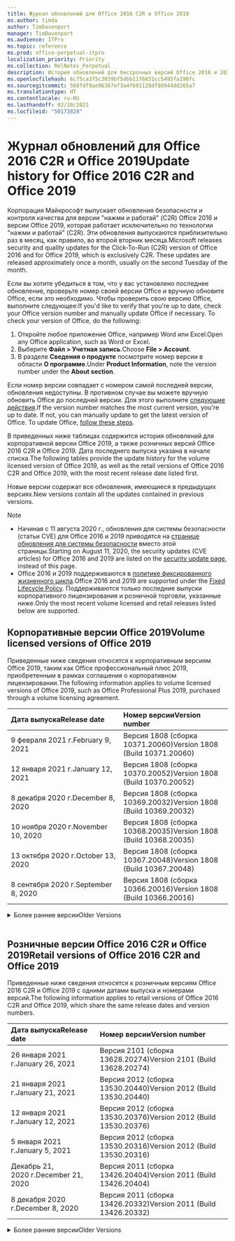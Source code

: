```yaml
---
title: Журнал обновлений для Office 2016 C2R и Office 2019
ms.author: timda
author: TimDavenport
manager: TimDavenport
ms.audience: ITPro
ms.topic: reference
ms.prod: office-perpetual-itpro
localization_priority: Priority
ms.collection: RelNotes_Perpetual
description: История обновлений для бессрочных версий Office 2016 и 2019 с технологией "нажми и работай" (C2R) для ИТ-специалистов
ms.openlocfilehash: 6c75ca375c3039bf5dbb11f6831cc5495fa198fc
ms.sourcegitcommit: 568fdf9ae96367ef3a4f601128df80944dd265a7
ms.translationtype: HT
ms.contentlocale: ru-RU
ms.lasthandoff: 02/10/2021
ms.locfileid: "50173828"
---
```

# <a name="update-history-for-office-2016-c2r-and-office-2019"></a><span data-ttu-id="f7c3d-103">Журнал обновлений для Office 2016 C2R и Office 2019</span><span class="sxs-lookup"><span data-stu-id="f7c3d-103">Update history for Office 2016 C2R and Office 2019</span></span>

<span data-ttu-id="f7c3d-p101">Корпорация Майкрософт выпускает обновления безопасности и контроля качества для версии "нажми и работай" (C2R) Office 2016 и версии Office 2019, которая работает исключительно по технологии "нажми и работай" (C2R). Эти обновления выпускаются приблизительно раз в месяц, как правило, во второй вторник месяца.</span><span class="sxs-lookup"><span data-stu-id="f7c3d-p101">Microsoft releases security and quality updates for the Click-To-Run (C2R) version of Office 2016 and for Office 2019, which is exclusively C2R. These updates are released approximately once a month, usually on the second Tuesday of the month.</span></span>

<span data-ttu-id="f7c3d-p102">Если вы хотите убедиться в том, что у вас установлено последнее обновление, проверьте номер своей версии Office и вручную обновите Office, если это необходимо. Чтобы проверить свою версию Office, выполните следующее:</span><span class="sxs-lookup"><span data-stu-id="f7c3d-p102">If you'd like to verify that you're up to date, check your Office version number and manually update Office if necessary. To check your version of Office, do the following:</span></span>

  1.    <span data-ttu-id="f7c3d-108">Откройте любое приложение Office, например Word или Excel.</span><span class="sxs-lookup"><span data-stu-id="f7c3d-108">Open any Office application, such as Word or Excel.</span></span>
  2.    <span data-ttu-id="f7c3d-109">Выберите **Файл > Учетная запись**.</span><span class="sxs-lookup"><span data-stu-id="f7c3d-109">Choose **File > Account**.</span></span>
  3.    <span data-ttu-id="f7c3d-110">В разделе **Сведения о продукте** посмотрите номер версии в области **О программе**.</span><span class="sxs-lookup"><span data-stu-id="f7c3d-110">Under **Product Information**, note the version number under the **About section**.</span></span>

<span data-ttu-id="f7c3d-p103">Если номер версии совпадает с номером самой последней версии, обновления недоступны. В противном случае вы можете вручную обновить Office до последней версии. Для этого выполните [следующие действия](https://support.office.com/article/2ab296f3-7f03-43a2-8e50-46de917611c5).</span><span class="sxs-lookup"><span data-stu-id="f7c3d-p103">If the version number matches the most current version, you're up to date. If not, you can manually update to get the latest version of Office. To update Office, [follow these steps](https://support.office.com/article/2ab296f3-7f03-43a2-8e50-46de917611c5).</span></span>


<span data-ttu-id="f7c3d-114">В приведенных ниже таблицах содержится история обновлений для корпоративной версии Office 2019, а также розничных версий Office 2016 C2R и Office 2019. Дата последнего выпуска указана в начале списка.</span><span class="sxs-lookup"><span data-stu-id="f7c3d-114">The following tables provide the update history for the volume licensed version of Office 2019, as well as the retail versions of Office 2016 C2R and Office 2019, with the most recent release date listed first.</span></span>

<span data-ttu-id="f7c3d-115">Новые версии содержат все обновления, имеющиеся в предыдущих версиях.</span><span class="sxs-lookup"><span data-stu-id="f7c3d-115">New versions contain all the updates contained in previous versions.</span></span>


 > [!NOTE]
> - <span data-ttu-id="f7c3d-116">Начиная с 11 августа 2020 г., обновления для системы безопасности (статьи CVE) для Office 2016 и 2019 приводятся на [странице обновления для системы безопасности](https://docs.microsoft.com/officeupdates/microsoft365-apps-security-updates) вместо этой страницы.</span><span class="sxs-lookup"><span data-stu-id="f7c3d-116">Starting on August 11, 2020, the security updates (CVE articles) for Office 2016 and 2019 are listed on the [security update page](https://docs.microsoft.com/officeupdates/microsoft365-apps-security-updates), instead of this page.</span></span> 
> - <span data-ttu-id="f7c3d-117">Office 2016 и 2019 поддерживаются в [политике фиксированного жизненного цикла](https://docs.microsoft.com/lifecycle/policies/fixed).</span><span class="sxs-lookup"><span data-stu-id="f7c3d-117">Office 2016 and 2019 are supported under the [Fixed Lifecycle Policy](https://docs.microsoft.com/lifecycle/policies/fixed).</span></span> <span data-ttu-id="f7c3d-118">Поддерживаются только последние выпуски корпоративного лицензирования и розничной торговли, указанные ниже.</span><span class="sxs-lookup"><span data-stu-id="f7c3d-118">Only the most recent volume licensed and retail releases listed below are supported.</span></span>


## <a name="volume-licensed-versions-of-office-2019"></a><span data-ttu-id="f7c3d-119">Корпоративные версии Office 2019</span><span class="sxs-lookup"><span data-stu-id="f7c3d-119">Volume licensed versions of Office 2019</span></span>
<span data-ttu-id="f7c3d-120">Приведенные ниже сведения относятся к корпоративным версиям Office 2019, таким как Office профессиональный плюс 2019, приобретенным в рамках соглашения о корпоративном лицензировании.</span><span class="sxs-lookup"><span data-stu-id="f7c3d-120">The following information applies to volume licensed versions of Office 2019, such as Office Professional Plus 2019, purchased through a volume licensing agreement.</span></span>

[//]: # (НЕ УДАЛЯТЬ ТАБЛИЦУ КОРПОРАТИВНЫХ ВЕРСИЙ НАЧАЛО)


|<span data-ttu-id="f7c3d-122">**Дата выпуска**</span><span class="sxs-lookup"><span data-stu-id="f7c3d-122">**Release date**</span></span>|<span data-ttu-id="f7c3d-123">**Номер версии**</span><span class="sxs-lookup"><span data-stu-id="f7c3d-123">**Version number**</span></span>|
|:-----|:-----|
|<span data-ttu-id="f7c3d-124">9 февраля 2021 г.</span><span class="sxs-lookup"><span data-stu-id="f7c3d-124">February 9, 2021</span></span>|<span data-ttu-id="f7c3d-125">Версия 1808 (сборка 10371.20060)</span><span class="sxs-lookup"><span data-stu-id="f7c3d-125">Version 1808 (Build 10371.20060)</span></span>|
|<span data-ttu-id="f7c3d-126">12 января 2021 г.</span><span class="sxs-lookup"><span data-stu-id="f7c3d-126">January 12, 2021</span></span>|<span data-ttu-id="f7c3d-127">Версия 1808 (сборка 10370.20052)</span><span class="sxs-lookup"><span data-stu-id="f7c3d-127">Version 1808 (Build 10370.20052)</span></span>|
|<span data-ttu-id="f7c3d-128">8 декабря 2020 г.</span><span class="sxs-lookup"><span data-stu-id="f7c3d-128">December 8, 2020</span></span>|<span data-ttu-id="f7c3d-129">Версия 1808 (сборка 10369.20032)</span><span class="sxs-lookup"><span data-stu-id="f7c3d-129">Version 1808 (Build 10369.20032)</span></span>|
|<span data-ttu-id="f7c3d-130">10 ноября 2020 г.</span><span class="sxs-lookup"><span data-stu-id="f7c3d-130">November 10, 2020</span></span>|<span data-ttu-id="f7c3d-131">Версия 1808 (сборка 10368.20035)</span><span class="sxs-lookup"><span data-stu-id="f7c3d-131">Version 1808 (Build 10368.20035)</span></span>|
|<span data-ttu-id="f7c3d-132">13 октября 2020 г.</span><span class="sxs-lookup"><span data-stu-id="f7c3d-132">October 13, 2020</span></span>|<span data-ttu-id="f7c3d-133">Версия 1808 (сборка 10367.20048)</span><span class="sxs-lookup"><span data-stu-id="f7c3d-133">Version 1808 (Build 10367.20048)</span></span>|
|<span data-ttu-id="f7c3d-134">8 сентября 2020 г.</span><span class="sxs-lookup"><span data-stu-id="f7c3d-134">September 8, 2020</span></span>|<span data-ttu-id="f7c3d-135">Версия 1808 (сборка 10366.20016)</span><span class="sxs-lookup"><span data-stu-id="f7c3d-135">Version 1808 (Build 10366.20016)</span></span>|


[//]: # (НЕ УДАЛЯТЬ ТАБЛИЦУ КОРПОРАТИВНЫХ ВЕРСИЙ КОНЕЦ)

<details>
<summary><span data-ttu-id="f7c3d-137">Более ранние версии</span><span class="sxs-lookup"><span data-stu-id="f7c3d-137">Older Versions</span></span></summary>
 

[//]: # (НЕ УДАЛЯТЬ СТАРУЮ ТАБЛИЦУ КОРПОРАТИВНЫХ ВЕРСИЙ НАЧАЛО)


|<span data-ttu-id="f7c3d-139">**Дата выпуска**</span><span class="sxs-lookup"><span data-stu-id="f7c3d-139">**Release date**</span></span>|<span data-ttu-id="f7c3d-140">**Номер версии**</span><span class="sxs-lookup"><span data-stu-id="f7c3d-140">**Version number**</span></span>|
|:-----|:-----|
|<span data-ttu-id="f7c3d-141">11 августа 2020 г.</span><span class="sxs-lookup"><span data-stu-id="f7c3d-141">August 11, 2020</span></span>|<span data-ttu-id="f7c3d-142">Версия 1808 (сборка 10364.20059)</span><span class="sxs-lookup"><span data-stu-id="f7c3d-142">Version 1808 (Build 10364.20059)</span></span>|
|<span data-ttu-id="f7c3d-143">14 июля 2020 г.</span><span class="sxs-lookup"><span data-stu-id="f7c3d-143">July 14, 2020</span></span>   |<span data-ttu-id="f7c3d-144">Версия 1808 (сборка 10363.20015)</span><span class="sxs-lookup"><span data-stu-id="f7c3d-144">Version 1808 (Build 10363.20015)</span></span>  |
|<span data-ttu-id="f7c3d-145">9 июня 2020 г.</span><span class="sxs-lookup"><span data-stu-id="f7c3d-145">June 9, 2020</span></span>   |<span data-ttu-id="f7c3d-146">Версия 1808 (сборка 10361.20002)</span><span class="sxs-lookup"><span data-stu-id="f7c3d-146">Version 1808 (Build 10361.20002)</span></span>  |
|<span data-ttu-id="f7c3d-147">12 мая 2020 г.</span><span class="sxs-lookup"><span data-stu-id="f7c3d-147">May 12, 2020</span></span>   |<span data-ttu-id="f7c3d-148">Версия 1808 (сборка 10359.20023)</span><span class="sxs-lookup"><span data-stu-id="f7c3d-148">Version 1808 (Build 10359.20023)</span></span>  |
|<span data-ttu-id="f7c3d-149">14 апреля 2020 г.</span><span class="sxs-lookup"><span data-stu-id="f7c3d-149">April 14, 2020</span></span>   |<span data-ttu-id="f7c3d-150">Версия 1808 (сборка 10358.20061)</span><span class="sxs-lookup"><span data-stu-id="f7c3d-150">Version 1808 (Build 10358.20061)</span></span>  |
|<span data-ttu-id="f7c3d-151">10 марта 2020 г.</span><span class="sxs-lookup"><span data-stu-id="f7c3d-151">March 10, 2020</span></span>   |<span data-ttu-id="f7c3d-152">Версия 1808 (сборка 10357.20081)</span><span class="sxs-lookup"><span data-stu-id="f7c3d-152">Version 1808 (Build 10357.20081)</span></span>  |
|<span data-ttu-id="f7c3d-153">11 февраля 2020 г.</span><span class="sxs-lookup"><span data-stu-id="f7c3d-153">February 11, 2020</span></span>   |<span data-ttu-id="f7c3d-154">Версия 1808 (сборка 10356.20006)</span><span class="sxs-lookup"><span data-stu-id="f7c3d-154">Version 1808 (Build 10356.20006)</span></span>  |


[//]: # (НЕ УДАЛЯТЬ СТАРУЮ ТАБЛИЦУ КОРПОРАТИВНЫХ ВЕРСИЙ КОНЕЦ)

</details>


<br/>

## <a name="retail-versions-of-office-2016-c2r-and-office-2019"></a><span data-ttu-id="f7c3d-156">Розничные версии Office 2016 C2R и Office 2019</span><span class="sxs-lookup"><span data-stu-id="f7c3d-156">Retail versions of Office 2016 C2R and Office 2019</span></span>
<span data-ttu-id="f7c3d-157">Приведенные ниже сведения относятся к розничным версиям Office 2016 C2R и Office 2019 c одними датами выпуска и номерами версий.</span><span class="sxs-lookup"><span data-stu-id="f7c3d-157">The following information applies to retail versions of Office 2016 C2R and Office 2019, which share the same release dates and version numbers.</span></span>

[//]: # (НЕ УДАЛЯТЬ ТАБЛИЦУ РОЗНИЧНЫХ ВЕРСИЙ НАЧАЛО)


|<span data-ttu-id="f7c3d-159">**Дата выпуска**</span><span class="sxs-lookup"><span data-stu-id="f7c3d-159">**Release date**</span></span>|<span data-ttu-id="f7c3d-160">**Номер версии**</span><span class="sxs-lookup"><span data-stu-id="f7c3d-160">**Version number**</span></span>|
|:-----|:-----|
|<span data-ttu-id="f7c3d-161">26 января 2021 г.</span><span class="sxs-lookup"><span data-stu-id="f7c3d-161">January 26, 2021</span></span>|<span data-ttu-id="f7c3d-162">Версия 2101 (сборка 13628.20274)</span><span class="sxs-lookup"><span data-stu-id="f7c3d-162">Version 2101 (Build 13628.20274)</span></span>|
|<span data-ttu-id="f7c3d-163">21 января 2021 г.</span><span class="sxs-lookup"><span data-stu-id="f7c3d-163">January 21, 2021</span></span>|<span data-ttu-id="f7c3d-164">Версия 2012 (сборка 13530.20440)</span><span class="sxs-lookup"><span data-stu-id="f7c3d-164">Version 2012 (Build 13530.20440)</span></span>|
|<span data-ttu-id="f7c3d-165">12 января 2021 г.</span><span class="sxs-lookup"><span data-stu-id="f7c3d-165">January 12, 2021</span></span>|<span data-ttu-id="f7c3d-166">Версия 2012 (сборка 13530.20376)</span><span class="sxs-lookup"><span data-stu-id="f7c3d-166">Version 2012 (Build 13530.20376)</span></span>|
|<span data-ttu-id="f7c3d-167">5 января 2021 г.</span><span class="sxs-lookup"><span data-stu-id="f7c3d-167">January 5, 2021</span></span>|<span data-ttu-id="f7c3d-168">Версия 2012 (сборка 13530.20316)</span><span class="sxs-lookup"><span data-stu-id="f7c3d-168">Version 2012 (Build 13530.20316)</span></span>|
|<span data-ttu-id="f7c3d-169">Декабрь 21, 2020 г.</span><span class="sxs-lookup"><span data-stu-id="f7c3d-169">December 21, 2020</span></span>|<span data-ttu-id="f7c3d-170">Версия 2011 (сборка 13426.20404)</span><span class="sxs-lookup"><span data-stu-id="f7c3d-170">Version 2011 (Build 13426.20404)</span></span>|
|<span data-ttu-id="f7c3d-171">8 декабря 2020 г.</span><span class="sxs-lookup"><span data-stu-id="f7c3d-171">December 8, 2020</span></span>|<span data-ttu-id="f7c3d-172">Версия 2011 (сборка 13426.20332)</span><span class="sxs-lookup"><span data-stu-id="f7c3d-172">Version 2011 (Build 13426.20332)</span></span>|


[//]: # (НЕ УДАЛЯТЬ ТАБЛИЦУ РОЗНИЧНЫХ ВЕРСИЙ КОНЕЦ)

<details>
<summary><span data-ttu-id="f7c3d-174">Более ранние версии</span><span class="sxs-lookup"><span data-stu-id="f7c3d-174">Older Versions</span></span></summary>
 

[//]: # (НЕ УДАЛЯТЬ СТАРУЮ ТАБЛИЦУ РОЗНИЧНЫХ ВЕРСИЙ НАЧАЛО)


|<span data-ttu-id="f7c3d-176">**Дата выпуска**</span><span class="sxs-lookup"><span data-stu-id="f7c3d-176">**Release date**</span></span>|<span data-ttu-id="f7c3d-177">**Номер версии**</span><span class="sxs-lookup"><span data-stu-id="f7c3d-177">**Version number**</span></span>|
|:-----|:-----|
|<span data-ttu-id="f7c3d-178">2 декабря 2020 г.</span><span class="sxs-lookup"><span data-stu-id="f7c3d-178">December 2, 2020</span></span>|<span data-ttu-id="f7c3d-179">Версия 2011 (сборка 13426.20308)</span><span class="sxs-lookup"><span data-stu-id="f7c3d-179">Version 2011 (Build 13426.20308)</span></span>|
|<span data-ttu-id="f7c3d-180">30 ноября 2020 г.</span><span class="sxs-lookup"><span data-stu-id="f7c3d-180">November 30, 2020</span></span>|<span data-ttu-id="f7c3d-181">Версия 2011 (сборка 13426.20294)</span><span class="sxs-lookup"><span data-stu-id="f7c3d-181">Version 2011 (Build 13426.20294)</span></span>|
|<span data-ttu-id="f7c3d-182">23 ноября 2020 г.</span><span class="sxs-lookup"><span data-stu-id="f7c3d-182">November 23, 2020</span></span>|<span data-ttu-id="f7c3d-183">Версия 2011 (сборка 13426.20274)</span><span class="sxs-lookup"><span data-stu-id="f7c3d-183">Version 2011 (Build 13426.20274)</span></span>|
|<span data-ttu-id="f7c3d-184">17 ноября 2020 г.</span><span class="sxs-lookup"><span data-stu-id="f7c3d-184">November 17, 2020</span></span>|<span data-ttu-id="f7c3d-185">Версия 2010 (сборка 13328.20408)</span><span class="sxs-lookup"><span data-stu-id="f7c3d-185">Version 2010 (Build 13328.20408)</span></span>|
|<span data-ttu-id="f7c3d-186">10 ноября 2020 г.</span><span class="sxs-lookup"><span data-stu-id="f7c3d-186">November 10, 2020</span></span>|<span data-ttu-id="f7c3d-187">Версия 2010 (сборка 13328.20356)</span><span class="sxs-lookup"><span data-stu-id="f7c3d-187">Version 2010 (Build 13328.20356)</span></span>|
|<span data-ttu-id="f7c3d-188">27 октября 2020 г.</span><span class="sxs-lookup"><span data-stu-id="f7c3d-188">October 27, 2020</span></span>|<span data-ttu-id="f7c3d-189">Версия 2010 (сборка 13328.20292)</span><span class="sxs-lookup"><span data-stu-id="f7c3d-189">Version 2010 (Build 13328.20292)</span></span>|
|<span data-ttu-id="f7c3d-190">21 октября 2020 г.</span><span class="sxs-lookup"><span data-stu-id="f7c3d-190">October 21, 2020</span></span>|<span data-ttu-id="f7c3d-191">Версия 2009 (сборка 13231.20418)</span><span class="sxs-lookup"><span data-stu-id="f7c3d-191">Version 2009 (Build 13231.20418)</span></span>|
|<span data-ttu-id="f7c3d-192">13 октября 2020 г.</span><span class="sxs-lookup"><span data-stu-id="f7c3d-192">October 13, 2020</span></span>|<span data-ttu-id="f7c3d-193">Версия 2009 (сборка 13231.20390)</span><span class="sxs-lookup"><span data-stu-id="f7c3d-193">Version 2009 (Build 13231.20390)</span></span>|
|<span data-ttu-id="f7c3d-194">8 октября 2020 г.</span><span class="sxs-lookup"><span data-stu-id="f7c3d-194">October 8, 2020</span></span>|<span data-ttu-id="f7c3d-195">Версия 2009 (сборка 13231.20368)</span><span class="sxs-lookup"><span data-stu-id="f7c3d-195">Version 2009 (Build 13231.20368)</span></span>|
|<span data-ttu-id="f7c3d-196">28 сентября 2020 г.</span><span class="sxs-lookup"><span data-stu-id="f7c3d-196">September 28, 2020</span></span>|<span data-ttu-id="f7c3d-197">Версия 2009 (сборка 13231.20262)</span><span class="sxs-lookup"><span data-stu-id="f7c3d-197">Version 2009 (Build 13231.20262)</span></span>|
|<span data-ttu-id="f7c3d-198">22 сентября 2020 г.</span><span class="sxs-lookup"><span data-stu-id="f7c3d-198">September 22, 2020</span></span>|<span data-ttu-id="f7c3d-199">Версия 2008 (сборка 13127.20508)</span><span class="sxs-lookup"><span data-stu-id="f7c3d-199">Version 2008 (Build 13127.20508)</span></span>|
|<span data-ttu-id="f7c3d-200">9 сентября 2020 г.</span><span class="sxs-lookup"><span data-stu-id="f7c3d-200">September 9, 2020</span></span>|<span data-ttu-id="f7c3d-201">Версия 2008 (сборка 13127.20408)</span><span class="sxs-lookup"><span data-stu-id="f7c3d-201">Version 2008 (Build 13127.20408)</span></span>|
|<span data-ttu-id="f7c3d-202">31 августа 2020 г.</span><span class="sxs-lookup"><span data-stu-id="f7c3d-202">August 31, 2020</span></span>|<span data-ttu-id="f7c3d-203">Версия 2008 (сборка 13127.20296)</span><span class="sxs-lookup"><span data-stu-id="f7c3d-203">Version 2008 (Build 13127.20296)</span></span>|
|<span data-ttu-id="f7c3d-204">25 августа 2020 г.</span><span class="sxs-lookup"><span data-stu-id="f7c3d-204">August 25, 2020</span></span>|<span data-ttu-id="f7c3d-205">Версия 2007 (сборка 13029.20460)</span><span class="sxs-lookup"><span data-stu-id="f7c3d-205">Version 2007 (Build 13029.20460)</span></span>|
|<span data-ttu-id="f7c3d-206">11 августа 2020 г.</span><span class="sxs-lookup"><span data-stu-id="f7c3d-206">August 11, 2020</span></span>|<span data-ttu-id="f7c3d-207">Версия 2007 (сборка 13029.20344)</span><span class="sxs-lookup"><span data-stu-id="f7c3d-207">Version 2007 (Build 13029.20344)</span></span>|
|<span data-ttu-id="f7c3d-208">30 июля 2020 г.</span><span class="sxs-lookup"><span data-stu-id="f7c3d-208">July 30, 2020</span></span>|<span data-ttu-id="f7c3d-209">Версия 2007 (сборка 13029.20308)</span><span class="sxs-lookup"><span data-stu-id="f7c3d-209">Version 2007 (Build 13029.20308)</span></span>  |
|<span data-ttu-id="f7c3d-210">28 июля 2020 г.</span><span class="sxs-lookup"><span data-stu-id="f7c3d-210">July 28, 2020</span></span>|<span data-ttu-id="f7c3d-211">Версия 2006 (сборка 13001.20498)</span><span class="sxs-lookup"><span data-stu-id="f7c3d-211">Version 2006 (Build 13001.20498)</span></span>  |
|<span data-ttu-id="f7c3d-212">14 июля 2020 г.</span><span class="sxs-lookup"><span data-stu-id="f7c3d-212">July 14, 2020</span></span>|<span data-ttu-id="f7c3d-213">Версия 2006 (сборка 13001.20384)</span><span class="sxs-lookup"><span data-stu-id="f7c3d-213">Version 2006 (Build 13001.20384)</span></span>  |
|<span data-ttu-id="f7c3d-214">30 июня 2020 г.</span><span class="sxs-lookup"><span data-stu-id="f7c3d-214">June 30, 2020</span></span>|<span data-ttu-id="f7c3d-215">Версия 2006 (сборка 13001.20266)</span><span class="sxs-lookup"><span data-stu-id="f7c3d-215">Version 2006 (Build 13001.20266)</span></span>  |
|<span data-ttu-id="f7c3d-216">24 июня 2020 г.</span><span class="sxs-lookup"><span data-stu-id="f7c3d-216">June 24, 2020</span></span>|<span data-ttu-id="f7c3d-217">Версия 2005 (сборка 12827.20470)</span><span class="sxs-lookup"><span data-stu-id="f7c3d-217">Version 2005 (Build 12827.20470)</span></span>  |
|<span data-ttu-id="f7c3d-218">9 июня 2020 г.</span><span class="sxs-lookup"><span data-stu-id="f7c3d-218">June 9, 2020</span></span>|<span data-ttu-id="f7c3d-219">Версия 2005 (сборка 12827.20336)</span><span class="sxs-lookup"><span data-stu-id="f7c3d-219">Version 2005 (Build 12827.20336)</span></span>  |
|<span data-ttu-id="f7c3d-220">2 июня 2020 г.</span><span class="sxs-lookup"><span data-stu-id="f7c3d-220">June 2, 2020</span></span>|<span data-ttu-id="f7c3d-221">Версия 2005 (сборка 12827.20268)</span><span class="sxs-lookup"><span data-stu-id="f7c3d-221">Version 2005 (Build 12827.20268)</span></span>  |
|<span data-ttu-id="f7c3d-222">21 мая 2020 г.</span><span class="sxs-lookup"><span data-stu-id="f7c3d-222">May 21, 2020</span></span>|<span data-ttu-id="f7c3d-223">Версия 2004 (сборка 12730.20352)</span><span class="sxs-lookup"><span data-stu-id="f7c3d-223">Version 2004 (Build 12730.20352)</span></span>  |
|<span data-ttu-id="f7c3d-224">12 мая 2020 г.</span><span class="sxs-lookup"><span data-stu-id="f7c3d-224">May 12, 2020</span></span>|<span data-ttu-id="f7c3d-225">Версия 2004 (сборка 12730.20270)</span><span class="sxs-lookup"><span data-stu-id="f7c3d-225">Version 2004 (Build 12730.20270)</span></span>  |
|<span data-ttu-id="f7c3d-226">4 мая 2020 г.</span><span class="sxs-lookup"><span data-stu-id="f7c3d-226">May 4, 2020</span></span>|<span data-ttu-id="f7c3d-227">Версия 2004 (сборка 12730.20250)</span><span class="sxs-lookup"><span data-stu-id="f7c3d-227">Version 2004 (Build 12730.20250)</span></span>  |
|<span data-ttu-id="f7c3d-228">29 апреля 2020 г.</span><span class="sxs-lookup"><span data-stu-id="f7c3d-228">April 29, 2020</span></span>|<span data-ttu-id="f7c3d-229">Версия 2004 (сборка 12730.20236)</span><span class="sxs-lookup"><span data-stu-id="f7c3d-229">Version 2004 (Build 12730.20236)</span></span>  |
|<span data-ttu-id="f7c3d-230">15 апреля 2020 г.</span><span class="sxs-lookup"><span data-stu-id="f7c3d-230">April 15, 2020</span></span>|<span data-ttu-id="f7c3d-231">Версия 2003 (сборка 12624.20466)</span><span class="sxs-lookup"><span data-stu-id="f7c3d-231">Version 2003 (Build 12624.20466)</span></span>  |
|<span data-ttu-id="f7c3d-232">14 апреля 2020 г.</span><span class="sxs-lookup"><span data-stu-id="f7c3d-232">April 14, 2020</span></span>|<span data-ttu-id="f7c3d-233">Версия 2003 (сборка 12624.20442)</span><span class="sxs-lookup"><span data-stu-id="f7c3d-233">Version 2003 (Build 12624.20442)</span></span>  |
|<span data-ttu-id="f7c3d-234">31 марта 2020 г.</span><span class="sxs-lookup"><span data-stu-id="f7c3d-234">March 31, 2020</span></span>|<span data-ttu-id="f7c3d-235">Версия 2003 (сборка 12624.20382)</span><span class="sxs-lookup"><span data-stu-id="f7c3d-235">Version 2003 (Build 12624.20382)</span></span>  |
|<span data-ttu-id="f7c3d-236">25 марта 2020 г.</span><span class="sxs-lookup"><span data-stu-id="f7c3d-236">March 25, 2020</span></span>|<span data-ttu-id="f7c3d-237">Версия 2003 (сборка 12624.20320)</span><span class="sxs-lookup"><span data-stu-id="f7c3d-237">Version 2003 (Build 12624.20320)</span></span>  |
|<span data-ttu-id="f7c3d-238">10 марта 2020 г.</span><span class="sxs-lookup"><span data-stu-id="f7c3d-238">March 10, 2020</span></span>|<span data-ttu-id="f7c3d-239">Версия 2002 (сборка 12527.20278)</span><span class="sxs-lookup"><span data-stu-id="f7c3d-239">Version 2002 (Build 12527.20278)</span></span>  |
|<span data-ttu-id="f7c3d-240">1 марта 2020 г.</span><span class="sxs-lookup"><span data-stu-id="f7c3d-240">March 1, 2020</span></span>   |<span data-ttu-id="f7c3d-241">Версия 2002 (сборка 12527.20242)</span><span class="sxs-lookup"><span data-stu-id="f7c3d-241">Version 2002 (Build 12527.20242)</span></span>  |


[//]: # (НЕ УДАЛЯТЬ СТАРУЮ ТАБЛИЦУ РОЗНИЧНЫХ ВЕРСИЙ КОНЕЦ)


</details>






